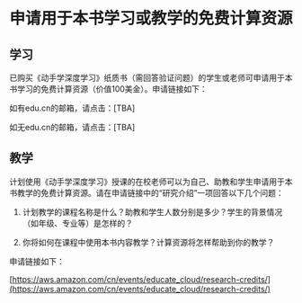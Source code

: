 # 申请用于本书学习或教学的免费计算资源

## 学习

已购买《动手学深度学习》纸质书（需回答验证问题）的学生或老师可申请用于本书学习的免费计算资源（价值100美金）。申请链接如下：

如有edu.cn的邮箱，请点击：[TBA]

如无edu.cn的邮箱，请点击：[TBA]


## 教学

计划使用《动手学深度学习》授课的在校老师可以为自己、助教和学生申请用于本书教学的免费计算资源。请在申请链接中的“研究介绍”一项回答以下几个问题：

1. 计划教学的课程名称是什么？助教和学生人数分别是多少？学生的背景情况（如年级、专业等）是怎样的？

2. 你将如何在课程中使用本书内容教学？计算资源将怎样帮助到你的教学？

申请链接如下：

[https://aws.amazon.com/cn/events/educate_cloud/research-credits/](https://aws.amazon.com/cn/events/educate_cloud/research-credits/)
